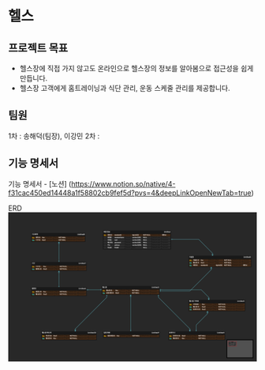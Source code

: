 
# 헬스
## 프로젝트 목표
- 헬스장에 직접 가지 않고도 온라인으로 헬스장의 정보를 알아봄으로 접근성을 쉽게 만듭니다. 
- 헬스장 고객에게 홈트레이닝과 식단 관리, 운동 스케줄 관리를 제공합니다.

## 팀원
1차 : 송해덕(팀장), 이강민
2차 :

## 기능 명세서
기능 명세서 - [노션]
(https://www.notion.so/native/4-f31cac450ed14448a1f58802cb9fef5d?pvs=4&deepLinkOpenNewTab=true)

ERD
![ERD](./엔티티.png)